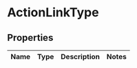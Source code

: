 

# ActionLinkType


## Properties

| Name | Type | Description | Notes |
|------------ | ------------- | ------------- | -------------|



